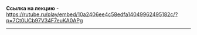**Ссылка на лекцию** - https://rutube.ru/play/embed/10a2406ee4c58edfa14049962495182c/?p=7Ct0UCb97V34F7euKA0APg

---

